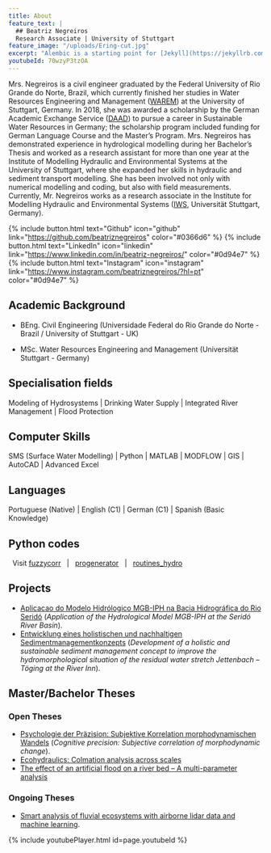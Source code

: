 ```yaml
---
title: About
feature_text: |
  ## Beatriz Negreiros
  Research Associate | University of Stuttgart
feature_image: "/uploads/Ering-cut.jpg"
excerpt: "Alembic is a starting point for [Jekyll](https://jekyllrb.com/) projects. Rather than starting from scratch, this boilerplate is designed to get the ball rolling immediately. Install it, configure it, tweak it, push it."
youtubeId: 70wzyP3tzOA
---
```


Mrs. Negreiros is a civil engineer graduated by the Federal University of Rio Grande do Norte, Brazil, which currently finished her studies in Water Resources Engineering and Management ([WAREM](https://www.warem.uni-stuttgart.de/)) at the University of Stuttgart, Germany. In 2018, she was awarded a scholarship by the German Academic Exchange Service ([DAAD](https://www.daad.de/en/)) to pursue a career in Sustainable Water Resources in Germany; the scholarship program included funding for German Language Course and the Master’s Program. Mrs. Negreiros has demonstrated experience in hydrological modelling during her Bachelor’s Thesis and worked as a research assistant for more than one year at the Institute of Modelling Hydraulic and Environmental Systems at the University of Stuttgart, where she expanded her skills in hydraulic and sediment transport modelling. She has been involved not only with numerical modelling and coding, but also with field measurements. Currently, Mr. Negreiros works as a research associate in the Institute for Modelling Hydraulic and Environmental Systems ([IWS](https://www.iws.uni-stuttgart.de/en/institute/), Universität Stuttgart, Germany).


{% include button.html text="Github" icon="github" link="https://github.com/beatriznegreiros" color="#0366d6" %}  {% include button.html text="LinkedIn" icon="linkedin" link="https://www.linkedin.com/in/beatriz-negreiros/" color="#0d94e7" %} {% include button.html text="Instagram" icon="instagram" link="https://www.instagram.com/beatriznegreiros/?hl=pt" color="#0d94e7" %}

## Academic Background
- BEng. Civil Engineering (Universidade Federal do Rio Grande do Norte - Brazil / University of Stuttgart - UK)

- MSc. Water Resources Engineering and Management (Universität Stuttgart - Germany)


## Specialisation fields
Modeling of Hydrosystems |  Drinking Water Supply  |  Integrated River Management  |  Flood Protection 


## Computer Skills
SMS (Surface Water Modelling) |  Python  |  MATLAB  |  MODFLOW  |   GIS   |   AutoCAD   | Advanced Excel


## Languages
Portuguese (Native) |  English (C1)  |  German (C1)  |  Spanish (Basic Knowledge)


## Python codes
&nbsp; Visit [fuzzycorr](https://beatriznegreiros.github.io/fuzzycorr/) &nbsp; | &nbsp; [progenerator](https://github.com/beatriznegreiros/progenerator) &nbsp; |  &nbsp; [routines_hydro](https://github.com/beatriznegreiros/routines_hydro)

## Projects
- [Aplicacao do Modelo Hidrólogico MGB-IPH na Bacia Hidrográfica do Rio Seridó](https://s3-sa-east-1.amazonaws.com/abrh/Eventos/Trabalhos/60/PAP022622.pdf) (*Application of the Hydrological Model MGB-IPH at the Seridó River Basin*).
- [Entwicklung eines holistischen und nachhaltigen Sedimentmanagementkonzepts](https://www.iws.uni-stuttgart.de/institut/forschung/projekte/lww/va/20190701_Jettenbach_Sedimentmanagementkonzepts/) (*Development of a holistic and sustainable sediment management concept to improve the hydromorphological situation of the residual water stretch Jettenbach – Töging at the River Inn*).

## Master/Bachelor Theses
### Open Theses
- [Psychologie der Präzision: Subjektive Korrelation morphodynamischen Wandels](https://www.iws.uni-stuttgart.de/lww/lehre-und-weiterbildung/download/BA_was_ist_was_map_comparison_20200703_fin.pdf) (*Cognitive precision: Subjective correlation of morphodynamic change*).
- [Ecohydraulics: Colmation analysis across scales](https://www.iws.uni-stuttgart.de/lww/lehre-und-weiterbildung/download/2021_MA_Colmation-update.pdf)
- [The effect of an artificial flood on a river bed – A multi-parameter analysis](https://www.iws.uni-stuttgart.de/lww/lehre-und-weiterbildung/download/20210507_MA_Multi-parameter_analysis_sh.pdf)

### Ongoing Theses
- [Smart analysis of fluvial ecosystems with airborne lidar data and machine learning](https://www.iws.uni-stuttgart.de/lww/lehre-und-weiterbildung/download/MA_lidar_analysis_20201019_fin.pdf).



{% include youtubePlayer.html id=page.youtubeId %}